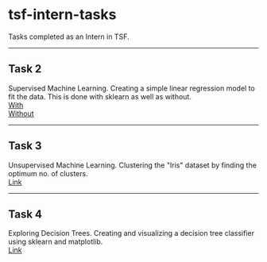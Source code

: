 # tsf-intern-tasks
Tasks completed as an Intern in TSF.

---

## Task 2
Supervised Machine Learning. Creating a simple linear regression model to fit the data. This is done with sklearn as well as without.  
[With](./Task2/Task2_sklearn.ipynb)  
[Without](./Task2/Task2_algo.ipynb)

---

## Task 3
Unsupervised Machine Learning. Clustering the "Iris" dataset by finding the optimum no. of clusters.  
[Link](./Task3/Task3.ipynb)

---

## Task 4
Exploring Decision Trees. Creating and visualizing a decision tree classifier using sklearn and matplotlib.  
[Link](./Task4/Task4.ipynb)
